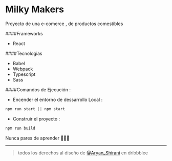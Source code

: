 # Milky Makers
Proyecto de una e-comerce , de productos comestibles

####Frameworks
 - React 
 
####Tecnologias
 - Babel
 - Webpack
 - Typescript
 - Sass

####Comandos de Ejecución :


 - Encender el entorno de dessarrollo Local :
 ```actionscript
npm run start || npm start
```

- Construir el proyecto :
```actionscript
npm run build
```

Nunca pares de aprender 💚💚💚

------------

> todos los derechos al diseño de [@Aryan_Shirani](https://dribbble.com/shots/10417595-Cookies-Store "@Aryan_Shirani") en dribbblee
